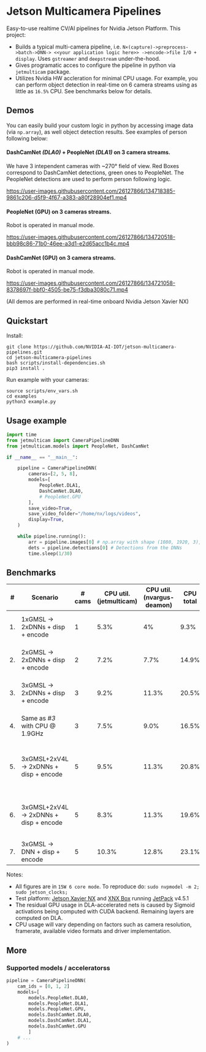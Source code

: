 # Jetson Multicamera Pipelines

Easy-to-use realtime CV/AI pipelines for Nvidia Jetson Platform. This project:
- Builds a typical multi-camera pipeline, i.e. `N×(capture)->preprocess->batch->DNN-> <<your application logic here>> ->encode->file I/O + display`. Uses `gstreamer` and `deepstream`  under-the-hood.
- Gives programatic acces to configure the pipeline in python via `jetmulticam` package.
- Utilizes Nvidia HW accleration for minimal CPU usage. For example, you can perform object detection in real-time on 6 camera streams using as little as `16.5%` CPU. See benchmarks below for details.

## Demos

You can easily build your custom logic in python by accessing image data (via `np.array`), as well object detection results.
See examples of person following below:

#### DashCamNet _(DLA0)_ + PeopleNet _(DLA1)_ on 3 camera streams.
We have 3 intependent cameras with ~270° field of view.
Red Boxes correspond to DashCamNet detections, green ones to PeopleNet.
The PeopleNet detections are used to perform person following logic.

https://user-images.githubusercontent.com/26127866/134718385-9861c206-d5f9-4f67-a383-a80f28904ef1.mp4

#### PeopleNet (GPU) on 3 cameras streams.
Robot is operated in manual mode.

https://user-images.githubusercontent.com/26127866/134720518-bbb98c86-71b0-46ee-a3d1-e2d65acc1b4c.mp4

#### DashCamNet (GPU) on 3 camera streams.
Robot is operated in manual mode.

https://user-images.githubusercontent.com/26127866/134721058-8378697f-bbf0-4505-be75-f3dba3080c71.mp4

(All demos are performed in real-time onboard Nvidia Jetson Xavier NX)

## Quickstart

Install:
```shell
git clone https://github.com/NVIDIA-AI-IOT/jetson-multicamera-pipelines.git
cd jetson-multicamera-pipelines
bash scripts/install-dependencies.sh
pip3 install .
```
Run example with your cameras:
```shell
source scripts/env_vars.sh 
cd examples
python3 example.py
```

## Usage example

```python
import time
from jetmulticam import CameraPipelineDNN
from jetmulticam.models import PeopleNet, DashCamNet

if __name__ == "__main__":

    pipeline = CameraPipelineDNN(
        cameras=[2, 5, 8],
        models=[
            PeopleNet.DLA1,
            DashCamNet.DLA0,
            # PeopleNet.GPU
        ],
        save_video=True,
        save_video_folder="/home/nx/logs/videos",
        display=True,
    )

    while pipeline.running():
        arr = pipeline.images[0] # np.array with shape (1080, 1920, 3), i.e. (1080p RGB image)
        dets = pipeline.detections[0] # Detections from the DNNs
        time.sleep(1/30)
```

## Benchmarks

| #   | Scenario                               | # cams | CPU util. <br> (jetmulticam) | CPU util. <br> (nvargus-deamon) | CPU<br>total | GPU % | EMC util % | Power draw | Inference Hardware                                             |
| --- | -------------------------------------- | ------ | -------------------------- | ------------------------------- | ------------ | ----- | ---------- | ---------- | -------------------------------------------------------------- |
| 1.  | 1xGMSL -> 2xDNNs + disp + encode       | 1      | 5.3%                       | 4%                              | 9.3%         | <3%   | 57%        | 8.5W       | DLA0: PeopleNet DLA1: DashCamNet                               |
| 2.  | 2xGMSL -> 2xDNNs + disp + encode       | 2      | 7.2%                       | 7.7%                            | 14.9%        | <3%   | 62%        | 9.4W       | DLA0: PeopleNet DLA1: DashCamNet                               |
| 3.  | 3xGMSL -> 2xDNNs + disp + encode       | 3      | 9.2%                       | 11.3%                           | 20.5%        | <3%   | 68%        | 10.1W      | DLA0: PeopleNet DLA1: DashCamNet                               |
| 4.  | Same as _#3_ with CPU @ 1.9GHz         | 3      | 7.5%                       | 9.0%                            | 16.5%         | <3%   | 68%        | 10.4w      | DLA0: PeopleNet DLA1: DashCamNet                               |
| 5.  | 3xGMSL+2xV4L -> 2xDNNs + disp + encode | 5      | 9.5%                       | 11.3%                           | 20.8%        | <3%   | 45%        | 9.1W       | DLA0: PeopleNet _(interval=1)_ DLA1: DashCamNet _(interval=1)_ |
| 6.  | 3xGMSL+2xV4L -> 2xDNNs + disp + encode | 5      | 8.3%                       | 11.3%                           | 19.6%        | <3%   | 25%        | 7.5W       | DLA0: PeopleNet _(interval=6)_ DLA1: DashCamNet _(interval=6)_ |
| 7.  | 3xGMSL -> DNN + disp + encode          | 5      | 10.3%                      | 12.8%                           | 23.1%        | 99%   | 25%        | 15W        | GPU: PeopleNet                                                 |


Notes:
- All figures are in `15W 6 core mode`. To reproduce do: `sudo nvpmodel -m 2; sudo jetson_clocks;`
- Test platform: [Jetson Xavier NX](https://developer.nvidia.com/embedded/jetson-xavier-nx-devkit) and [XNX Box](https://www.leopardimaging.com/product/nvidia-jetson-cameras/nvidia-nx-mipi-camera-kits/li-xnx-box-gmsl2/) running [JetPack](https://developer.nvidia.com/embedded/jetpack) v4.5.1
- The residual GPU usage in DLA-accelerated nets is caused by Sigmoid activations being computed with CUDA backend. Remaining layers are computed on DLA.
- CPU usage will vary depending on factors such as camera resolution, framerate, available video formats and driver implementation.

## More 

### Supported models / acceleratorss
```python
pipeline = CameraPipelineDNN(
    cam_ids = [0, 1, 2]
    models=[
        models.PeopleNet.DLA0,
        models.PeopleNet.DLA1,
        models.PeopleNet.GPU,
        models.DashCamNet.DLA0,
        models.DashCamNet.DLA1,
        models.DashCamNet.GPU
        ]
    # ...
)
```
